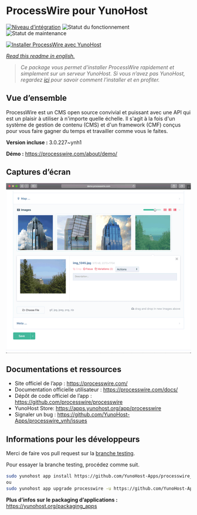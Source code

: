 <!--
N.B.: This README was automatically generated by https://github.com/YunoHost/apps/tree/master/tools/README-generator
It shall NOT be edited by hand.
-->

# ProcessWire pour YunoHost

[![Niveau d’intégration](https://dash.yunohost.org/integration/processwire.svg)](https://dash.yunohost.org/appci/app/processwire) ![Statut du fonctionnement](https://ci-apps.yunohost.org/ci/badges/processwire.status.svg) ![Statut de maintenance](https://ci-apps.yunohost.org/ci/badges/processwire.maintain.svg)

[![Installer ProcessWire avec YunoHost](https://install-app.yunohost.org/install-with-yunohost.svg)](https://install-app.yunohost.org/?app=processwire)

*[Read this readme in english.](./README.md)*

> *Ce package vous permet d’installer ProcessWire rapidement et simplement sur un serveur YunoHost.
Si vous n’avez pas YunoHost, regardez [ici](https://yunohost.org/#/install) pour savoir comment l’installer et en profiter.*

## Vue d’ensemble

ProcessWire est un CMS open source convivial et puissant avec une API qui est un plaisir à utiliser à n'importe quelle échelle. Il s'agit à la fois d'un système de gestion de contenu (CMS) et d'un framework (CMF) conçus pour vous faire gagner du temps et travailler comme vous le faites.


**Version incluse :** 3.0.227~ynh1

**Démo :** https://processwire.com/about/demo/

## Captures d’écran

![Capture d’écran de ProcessWire](./doc/screenshots/screenshot.png)

## Documentations et ressources

* Site officiel de l’app : <https://processwire.com/>
* Documentation officielle utilisateur : <https://processwire.com/docs/>
* Dépôt de code officiel de l’app : <https://github.com/processwire/processwire>
* YunoHost Store: <https://apps.yunohost.org/app/processwire>
* Signaler un bug : <https://github.com/YunoHost-Apps/processwire_ynh/issues>

## Informations pour les développeurs

Merci de faire vos pull request sur la [branche testing](https://github.com/YunoHost-Apps/processwire_ynh/tree/testing).

Pour essayer la branche testing, procédez comme suit.

``` bash
sudo yunohost app install https://github.com/YunoHost-Apps/processwire_ynh/tree/testing --debug
ou
sudo yunohost app upgrade processwire -u https://github.com/YunoHost-Apps/processwire_ynh/tree/testing --debug
```

**Plus d’infos sur le packaging d’applications :** <https://yunohost.org/packaging_apps>